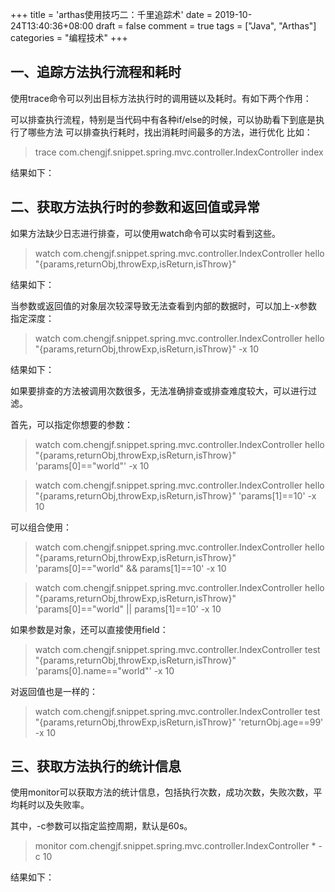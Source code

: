 +++
title = 'arthas使用技巧二：千里追踪术'
date = 2019-10-24T13:40:36+08:00
draft = false
comment = true
tags = ["Java", "Arthas"]
categories = "编程技术"
+++


## 一、追踪方法执行流程和耗时

使用trace命令可以列出目标方法执行时的调用链以及耗时。有如下两个作用：

可以排查执行流程，特别是当代码中有各种if/else的时候，可以协助看下到底是执行了哪些方法
可以排查执行耗时，找出消耗时间最多的方法，进行优化
比如：

> trace com.chengjf.snippet.spring.mvc.controller.IndexController index

结果如下：


## 二、获取方法执行时的参数和返回值或异常

如果方法缺少日志进行排查，可以使用watch命令可以实时看到这些。

> watch com.chengjf.snippet.spring.mvc.controller.IndexController hello "{params,returnObj,throwExp,isReturn,isThrow}"

结果如下：


当参数或返回值的对象层次较深导致无法查看到内部的数据时，可以加上-x参数指定深度：

> watch com.chengjf.snippet.spring.mvc.controller.IndexController hello "{params,returnObj,throwExp,isReturn,isThrow}" -x 10

结果如下：


如果要排查的方法被调用次数很多，无法准确排查或排查难度较大，可以进行过滤。

首先，可以指定你想要的参数：

> watch com.chengjf.snippet.spring.mvc.controller.IndexController hello "{params,returnObj,throwExp,isReturn,isThrow}" 'params[0]=="world"' -x 10

> watch com.chengjf.snippet.spring.mvc.controller.IndexController hello "{params,returnObj,throwExp,isReturn,isThrow}" 'params[1]==10' -x 10

可以组合使用：

> watch com.chengjf.snippet.spring.mvc.controller.IndexController hello "{params,returnObj,throwExp,isReturn,isThrow}" 'params[0]=="world" \&\& params[1]==10' -x 10

> watch com.chengjf.snippet.spring.mvc.controller.IndexController hello "{params,returnObj,throwExp,isReturn,isThrow}" 'params[0]=="world" || params[1]==10' -x 10

如果参数是对象，还可以直接使用field：

> watch com.chengjf.snippet.spring.mvc.controller.IndexController test "{params,returnObj,throwExp,isReturn,isThrow}" 'params[0].name=="world"' -x 10

对返回值也是一样的：

> watch com.chengjf.snippet.spring.mvc.controller.IndexController test "{params,returnObj,throwExp,isReturn,isThrow}" 'returnObj.age==99' -x 10

## 三、获取方法执行的统计信息

使用monitor可以获取方法的统计信息，包括执行次数，成功次数，失败次数，平均耗时以及失败率。

其中，-c参数可以指定监控周期，默认是60s。

> monitor com.chengjf.snippet.spring.mvc.controller.IndexController * -c 10

结果如下：